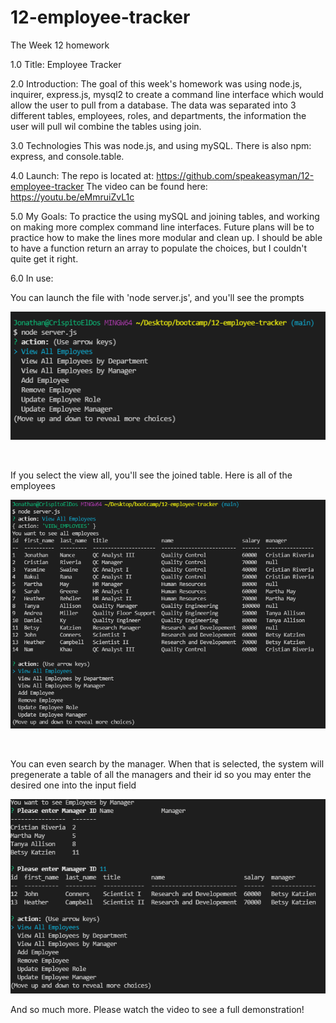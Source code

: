 # 12-employee-tracker
The Week 12 homework

1.0  Title: Employee Tracker

2.0 Introduction:
    The goal of this week's homework was using node.js, inquirer, express.js, mysql2 to create a command line interface
    which would allow the user to pull from a database. The data was separated into 3 different tables, employees, 
    roles, and departments, the information the user will pull wil combine the tables using join.

3.0 Technologies
    This was node.js, and using mySQL. There is also npm: express, and console.table.

4.0 Launch:
    The repo is located at: https://github.com/speakeasyman/12-employee-tracker
    The video can be found here: https://youtu.be/eMmruiZvL1c

5.0 My Goals: 
    To practice the using mySQL and joining tables, and working on making more complex command line interfaces.
    Future plans will be to practice how to make the lines more modular and clean up. I should be able to have a function
    return an array to populate the choices, but I couldn't quite get it right.

6.0 In use: <br>

You can launch the file with 'node server.js', and you'll see the prompts <br>

![Initial_prompt](./assets/img/initial.PNG)

<br>

If you select the view all, you'll see the joined table. Here is all of the employees <br>

![All_employees](./assets/img/employeeAll.PNG)

<br>

You can even search by the manager. When that is selected, the system will pregenerate 
a table of all the managers and their id so you may enter the desired one into the input field

![By_manager](./assets/img/byManager.PNG)

And so much more. Please watch the video to see a full demonstration!
